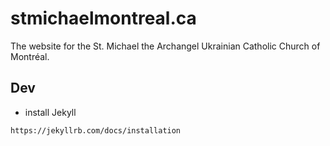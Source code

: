 # stmichaelmontreal.ca
The website for the St. Michael the Archangel Ukrainian Catholic Church of Montréal.

## Dev

* install Jekyll
````
https://jekyllrb.com/docs/installation
````